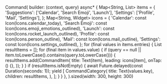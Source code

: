 Command(
builder: (context, query) async\* {
Map<String, List<String>> items = {
'Suggestions': ['Calendar', 'Search Emoji', 'Launch'],
'Settings': ['Profile', 'Mail', 'Settings'],
};
Map<String, Widget> icons = {
'Calendar': const Icon(Icons.calendar_today),
'Search Emoji': const Icon(Icons.emoji_emotions_outlined),
'Launch': const Icon(Icons.rocket_launch_outlined),
'Profile': const Icon(Icons.person_outline),
'Mail': const Icon(Icons.mail_outline),
'Settings': const Icon(Icons.settings_outlined),
};
for (final values in items.entries) {
List<Widget> resultItems = [];
for (final item in values.value) {
if (query == null ||
item.toLowerCase().contains(query.toLowerCase())) {
resultItems.add(CommandItem(
title: Text(item),
leading: icons[item],
onTap: () {},
));
}
}
if (resultItems.isNotEmpty) {
await Future.delayed(const Duration(seconds: 1));
yield [
CommandCategory(
title: Text(values.key),
children: resultItems,
),
];
}
}
},
).sized(width: 300, height: 300)
